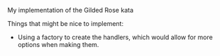 My implementation of the Gilded Rose kata

Things that might be nice to implement:
* Using a factory to create the handlers, which would allow for more options when making them.